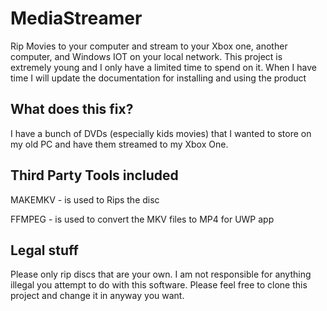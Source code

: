 # MediaStreamer
Rip Movies to your computer and stream to your Xbox one, another computer, and Windows IOT on your local network. This project is extremely young and I only have a limited time to spend on it. When I have time I will update the documentation for installing and using the product

## What does this fix?
I have a bunch of DVDs (especially kids movies) that I wanted to store on my old PC and have them streamed to my Xbox One. 

## Third Party Tools included
MAKEMKV - is used to Rips the disc

FFMPEG - is used to convert the MKV files to MP4 for UWP app

## Legal stuff
Please only rip discs that are your own. I am not responsible for anything illegal you attempt to do with this software. Please feel free to clone this project and change it in anyway you want.

